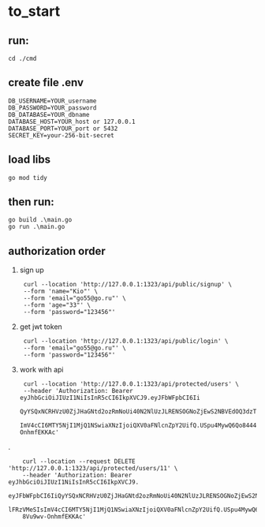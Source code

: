 # to_start


## run:
    cd ./cmd
## create file .env
    DB_USERNAME=YOUR_username
    DB_PASSWORD=YOUR_password
    DB_DATABASE=YOUR_dbname
    DATABASE_HOST=YOUR_host or 127.0.0.1
    DATABASE_PORT=YOUR_port or 5432
    SECRET_KEY=your-256-bit-secret
## load libs
    go mod tidy

## then run:
    go build .\main.go
    go run .\main.go 

## authorization order
1. sign up


        curl --location 'http://127.0.0.1:1323/api/public/signup' \
        --form 'name="Kio"' \
        --form 'email="go55@go.ru"' \
        --form 'age="33"' \
        --form 'password="123456"'
2. get jwt token


        curl --location 'http://127.0.0.1:1323/api/public/login' \
        --form 'email="go55@go.ru"' \
        --form 'password="123456"'

3. work with api

    
        curl --location 'http://127.0.0.1:1323/api/protected/users' \
        --header 'Authorization: Bearer eyJhbGciOiJIUzI1NiIsInR5cCI6IkpXVCJ9.eyJFbWFpbCI6Ii
        QyYSQxNCRHVzU0ZjJHaGNtd2ozRmNoUi40N2NlUzJLRENSOGNoZjEwS2NBVEdOQ3dzTmdCRWlFRzVMeSIs
        ImV4cCI6MTY5NjI1MjQ1NSwiaXNzIjoiQXV0aFNlcnZpY2UifQ.USpu4MywQ6Qo8444h2STXoUuIK8Vu9wv-OnhmfEKKAc'


.

        curl --location --request DELETE 'http://127.0.0.1:1323/api/protected/users/11' \
        --header 'Authorization: Bearer eyJhbGciOiJIUzI1NiIsInR5cCI6IkpXVCJ9.
        eyJFbWFpbCI6IiQyYSQxNCRHVzU0ZjJHaGNtd2ozRmNoUi40N2NlUzJLRENSOGNoZjEwS2NBVEdOQ3dzTmdCRW
        lFRzVMeSIsImV4cCI6MTY5NjI1MjQ1NSwiaXNzIjoiQXV0aFNlcnZpY2UifQ.USpu4MywQ6Qo8444h2STXoUuIK
        8Vu9wv-OnhmfEKKAc'